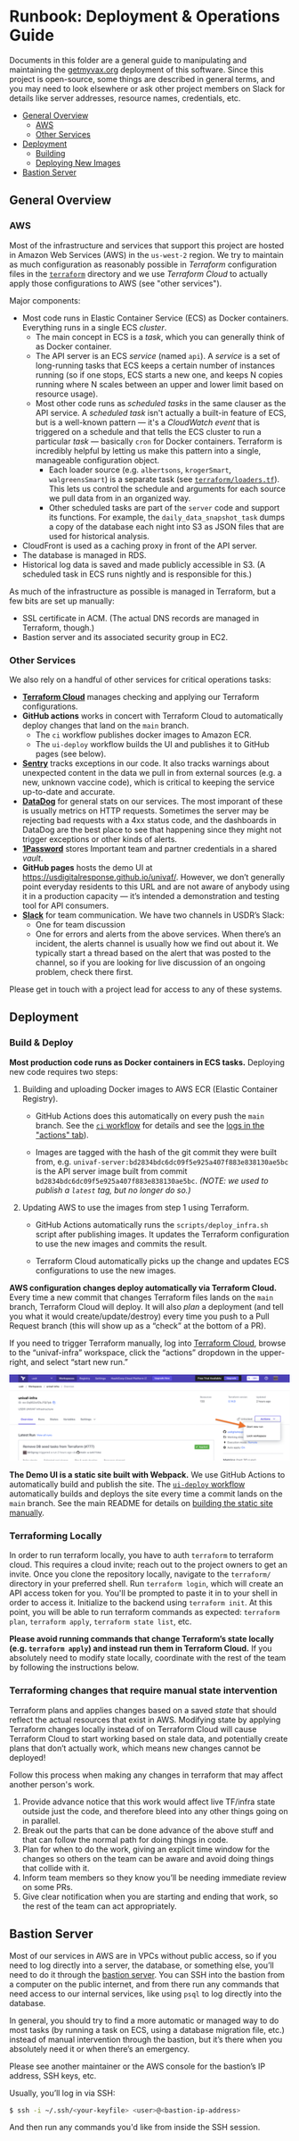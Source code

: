 # Runbook: Deployment & Operations Guide

Documents in this folder are a general guide to manipulating and maintaining the [getmyvax.org](https://getmyvax.org) deployment of this software. Since this project is open-source, some things are described in general terms, and you may need to look elsewhere or ask other project members on Slack for details like server addresses, resource names, credentials, etc.

- [General Overview](#general-overview)
    - [AWS](#aws)
    - [Other Services](#other-services)
- [Deployment](#deployment)
    - [Building](#building)
    - [Deploying New Images](#deploying-new-images-to-aws)
- [Bastion Server](#bastion-server)


## General Overview

### AWS

Most of the infrastructure and services that support this project are hosted in Amazon Web Services (AWS) in the `us-west-2` region. We try to maintain as much configuration as reasonably possible in *Terraform* configuration files in the [`terraform`](../../terraform) directory and we use *Terraform Cloud* to actually apply those configurations to AWS (see "other services").

Major components:

- Most code runs in Elastic Container Service (ECS) as Docker containers. Everything runs in a single ECS *cluster*.
    - The main concept in ECS is a *task*, which you can generally think of as Docker container.
    - The API server is an ECS *service* (named `api`). A *service* is a set of long-running tasks that ECS keeps a certain number of instances running (so if one stops, ECS starts a new one, and keeps N copies running where N scales between an upper and lower limit based on resource usage).
    - Most other code runs as *scheduled tasks* in the same clauser as the API service. A *scheduled task* isn't actually a built-in feature of ECS, but is a well-known pattern — it's a *CloudWatch event* that is triggered on a schedule and that tells the ECS cluster to run a particular *task* — basically `cron` for Docker containers. Terraform is incredibly helpful by letting us make this pattern into a single, manageable configuration object.
        - Each loader source (e.g. `albertsons`, `krogerSmart`, `walgreensSmart`) is a separate task (see [`terraform/loaders.tf`](../../terraform/loaders.tf)). This lets us control the schedule and arguments for each source we pull data from in an organized way.
        - Other scheduled tasks are part of the `server` code and support its functions. For example, the `daily_data_snapshot_task` dumps a copy of the database each night into S3 as JSON files that are used for historical analysis.
- CloudFront is used as a caching proxy in front of the API server.
- The database is managed in RDS.
- Historical log data is saved and made publicly accessible in S3. (A scheduled task in ECS runs nightly and is responsible for this.)

As much of the infrastructure as possible is managed in Terraform, but a few bits are set up manually:

 - SSL certificate in ACM. (The actual DNS records are managed in Terraform, though.)
 - Bastion server and its associated security group in EC2.


### Other Services

We also rely on a handful of other services for critical operations tasks:

- **[Terraform Cloud][terraform-cloud]** manages checking and applying our Terraform configurations.
- **GitHub actions** works in concert with Terraform Cloud to automatically deploy changes that land on the `main` branch.
    - The `ci` workflow publishes docker images to Amazon ECR.
    - The `ui-deploy` workflow builds the UI and publishes it to GitHub pages (see below).
- **[Sentry][sentry]** tracks exceptions in our code. It also tracks warnings about unexpected content in the data we pull in from external sources (e.g. a new, unknown vaccine code), which is critical to keeping the service up-to-date and accurate.
- **[DataDog][]** for general stats on our services. The most imporant of these is usually metrics on HTTP requests. Sometimes the server may be rejecting bad requests with a 4xx status code, and the dashboards in DataDog are the best place to see that happening since they might not trigger exceptions or other kinds of alerts.
- **[1Password][1pw]** stores Important team and partner credentials in a shared *vault*.
- **GitHub pages** hosts the demo UI at https://usdigitalresponse.github.io/univaf/. However, we don’t generally point everyday residents to this URL and are not aware of anybody using it in a production capacity — it’s intended a demonstration and testing tool for API consumers.
- **[Slack][slack-usdr]** for team communication. We have two channels in USDR’s Slack:
    - One for team discussion
    - One for errors and alerts from the above services. When there’s an incident, the alerts channel is usually how we find out about it. We typically start a thread based on the alert that was posted to the channel, so if you are looking for live discussion of an ongoing problem, check there first.

Please get in touch with a project lead for access to any of these systems.


## Deployment

### Build & Deploy

**Most production code runs as Docker containers in ECS tasks.** Deploying new code requires two steps:

1. Building and uploading Docker images to AWS ECR (Elastic Container Registry).
    - GitHub Actions does this automatically on every push the `main` branch. See the [`ci` workflow][workflow-ci] for details and see the [logs in the "actions" tab][workflow-ci-runs]).

    - Images are tagged with the hash of the git commit they were built from, e.g. `univaf-server:bd2834bdc6dc09f5e925a407f883e838130ae5bc` is the API server image built from commit `bd2834bdc6dc09f5e925a407f883e838130ae5bc`. *(NOTE: we used to publish a `latest` tag, but no longer do so.)*

2. Updating AWS to use the images from step 1 using Terraform.
    - GitHub Actions automatically runs the `scripts/deploy_infra.sh` script after publishing images. It updates the Terraform configuration to use the new images and commits the result.

    - Terraform Cloud automatically picks up the change and updates ECS configurations to use the new images.

**AWS configuration changes deploy automatically via Terraform Cloud.** Every time a new commit that changes Terraform files lands on the `main` branch, Terraform Cloud will deploy. It will also *plan* a deployment (and tell you what it would create/update/destroy) every time you push to a Pull Request branch (this will show up as a “check” at the bottom of a PR).

If you need to trigger Terraform manually, log into [Terraform Cloud][terraform-cloud], browse to the “univaf-infra” workspace, click the “actions” dropdown in the upper-right, and select “start new run.”

![Manually deploying in Terraform Cloud](../_assets/terraform-manual-deploy.png)

**The Demo UI is a static site built with Webpack.** We use GitHub Actions to automatically build and publish the site. The [`ui-deploy` workflow][workflow-ui-deploy] automatically builds and deploys the site every time a commit lands on the `main` branch. See the main README for details on [building the static site manually](../../README.md#building-and-viewing-the-ui).


### Terraforming Locally

In order to run terraform locally, you have to auth `terraform` to terraform cloud. This requires a cloud invite; reach out to the project owners to get an invite. Once you clone the repository locally, navigate to the `terraform/` directory in your preferred shell. Run `terraform login`, which will create an API access token for you. You'll be prompted to paste it in to your shell in order to access it. Initialize to the backend using `terraform init`. At this point, you will be able to run terraform commands as expected: `terraform plan`, `terraform apply`, `terraform state list`, etc.

**Please avoid running commands that change Terraform’s state locally (e.g. `terraform apply`) and instead run them in Terraform Cloud.** If you absolutely need to modify state locally, coordinate with the rest of the team by following the instructions below.

### Terraforming changes that require manual state intervention

Terraform plans and applies changes based on a saved *state* that should reflect the actual resources that exist in AWS. Modifying state by applying Terraform changes locally instead of on Terraform Cloud will cause Terraform Cloud to start working based on stale data, and potentially create plans that don’t actually work, which means new changes cannot be deployed!

Follow this process when making any changes in terraform that may affect another person's work.

1. Provide advance notice that this work would affect live TF/infra state outside just the code, and therefore bleed into any other things going on in parallel.
2. Break out the parts that can be done advance of the above stuff and that can follow the normal path for doing things in code.
3. Plan for when to do the work, giving an explicit time window for the changes so others on the team can be aware and avoid doing things that collide with it.
4. Inform team members so they know you’ll be needing immediate review on some PRs.
5. Give clear notification when you are starting and ending that work, so the rest of the team can act appropriately.


## Bastion Server

Most of our services in AWS are in VPCs without public access, so if you need to log directly into a server, the database, or something else, you’ll need to do it through the [bastion server][bastion-server]. You can SSH into the bastion from a computer on the public internet, and from there run any commands that need access to our internal services, like using `psql` to log directly into the database.

In general, you should try to find a more automatic or managed way to do most tasks (by running a task on ECS, using a database migration file, etc.) instead of manual intervention through the bastion, but it’s there when you absolutely need it or when there’s an emergency.

Please see another maintainer or the AWS console for the bastion’s IP address, SSH keys, etc.

Usually, you’ll log in via SSH:

```sh
$ ssh -i ~/.ssh/<your-keyfile> <user>@<bastion-ip-address>
```

And then run any commands you'd like from inside the SSH session.


[terraform-cloud]: https://app.terraform.io/
[sentry]: https://sentry.io/
[datadog]: https://www.datadoghq.com/
[1pw]: https://1password.com/
[slack-usdr]: https://usdigitalresponse.slack.com/
[bastion-server]: https://en.wikipedia.org/wiki/Bastion_host
[terraform-aws-provider]: https://registry.terraform.io/providers/hashicorp/aws/latest/docs
[workflow-ci]: ../../.github/workflows/ci.yml
[workflow-ci-runs]: https://github.com/usdigitalresponse/univaf/actions/workflows/ci.yml
[workflow-ui-deploy]: ../../.github/workflows/ui-deploy.yml
